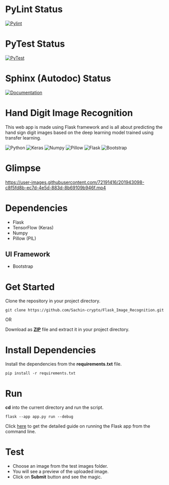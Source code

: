 # PyLint Status

[![Pylint](https://github.com/TTroczynski/QualityAssignment2/actions/workflows/pylint-config.yml/badge.svg)](https://github.com/TTroczynski/QualityAssignment2/actions/workflows/pylint-config.yml)

# PyTest Status

[![PyTest](https://github.com/TTroczynski/QualityAssignment2/actions/workflows/pytest-config.yml/badge.svg)](https://github.com/TTroczynski/QualityAssignment2/actions/workflows/pytest-config.yml)

# Sphinx (Autodoc) Status

[![Documentation](https://github.com/TTroczynski/QualityAssignment2/actions/workflows/Documentation.yml/badge.svg)](https://github.com/TTroczynski/QualityAssignment2/actions/workflows/Documentation.yml)

# Hand Digit Image Recognition

This web app is made using Flask framework and is all about predicting the hand sign digit images based on the deep learning model trained using transfer learning.

![Python](https://img.shields.io/badge/python-8338ec)
![Keras](https://img.shields.io/badge/keras-219ebc)
![Numpy](https://img.shields.io/badge/numpy-ffafcc)
![Pillow](https://img.shields.io/badge/pillow-00bbf9)
![Flask](https://img.shields.io/badge/flask-f72585)
![Bootstrap](https://img.shields.io/badge/bootstrap-57cc99)

# Glimpse

https://user-images.githubusercontent.com/72191416/201943098-c8f5fd8b-ec7d-4e5d-883d-8b69109b946f.mp4

# Dependencies

- Flask
- TensorFlow (Keras)
- Numpy
- Pillow (PIL)

## UI Framework

- Bootstrap

# Get Started

Clone the repository in your project directory.

```commandline
git clone https://github.com/Sachin-crypto/Flask_Image_Recognition.git
```
OR

Download as **[ZIP](https://github.com/Sachin-crypto/Flask_Image_Recognition/archive/refs/heads/main.zip)** file and extract it in your project directory.

# Install Dependencies

Install the dependencies from the **requirements.txt** file.

```commandline
pip install -r requirements.txt
```

# Run

**cd** into the current directory and run the script.

```commandline
flask --app app.py run --debug
```
Click [here](https://geekpython.in/run-flask-app-from-the-command-line-in-windows) to get the detailed guide on running the Flask app from the command line.

# Test

- Choose an image from the test images folder.
- You will see a preview of the uploaded image.
- Click on **Submit** button and see the magic.
